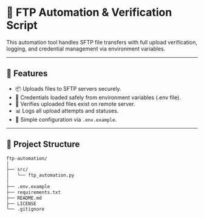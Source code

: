 # 🔐 FTP Automation & Verification Script

This automation tool handles SFTP file transfers with full upload verification, logging, and credential management via environment variables.

---

## 🚀 Features

- 📦 Uploads files to SFTP servers securely.
- 🔑 Credentials loaded safely from environment variables (.env file).
- 🧾 Verifies uploaded files exist on remote server.
- 📊 Logs all upload attempts and statuses.
- 📂 Simple configuration via `.env.example`.

---

## 📂 Project Structure

```bash
ftp-automation/
│
├── src/
│   └── ftp_automation.py
│
├── .env.example
├── requirements.txt
├── README.md
├── LICENSE
└── .gitignore
